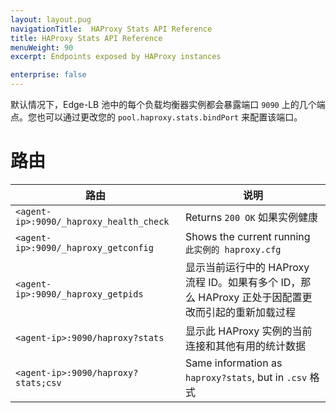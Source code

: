 ```yaml
---
layout: layout.pug
navigationTitle:  HAProxy Stats API Reference
title: HAProxy Stats API Reference
menuWeight: 90
excerpt: Endpoints exposed by HAProxy instances

enterprise: false
---
```



默认情况下，Edge-LB 池中的每个负载均衡器实例都会暴露端口 `9090` 上的几个端点。您也可以通过更改您的 `pool.haproxy.stats.bindPort` 来配置该端口。

# 路由

| 路由 | 说明 |
|-----------------------------------------|-----------------------------------------------------------|
| `<agent-ip>:9090/_haproxy_health_check` | Returns `200 OK` 如果实例健康 |
| `<agent-ip>:9090/_haproxy_getconfig`    | Shows the current running `此实例的 haproxy.cfg` |
| `<agent-ip>:9090/_haproxy_getpids` | 显示当前运行中的 HAProxy 流程 ID。如果有多个 ID，那么 HAProxy 正处于因配置更改而引起的重新加载过程 |
| `<agent-ip>:9090/haproxy?stats` | 显示此 HAProxy 实例的当前连接和其他有用的统计数据 |
| `<agent-ip>:9090/haproxy?stats;csv` | Same information as `haproxy?stats`, but in `.csv` 格式 |
